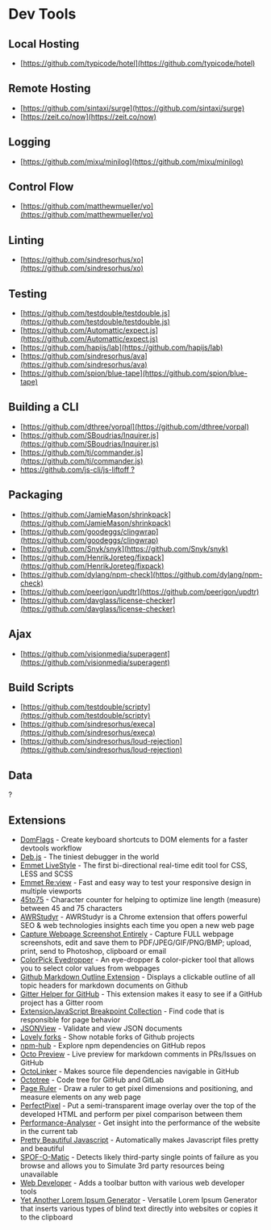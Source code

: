 # Dev Tools

## Local Hosting

*   [https://github.com/typicode/hotel](https://github.com/typicode/hotel)

## Remote Hosting

*   [https://github.com/sintaxi/surge](https://github.com/sintaxi/surge)
*   [https://zeit.co/now](https://zeit.co/now)

## Logging

*   [https://github.com/mixu/minilog](https://github.com/mixu/minilog)

## Control Flow

*   [https://github.com/matthewmueller/vo](https://github.com/matthewmueller/vo)

## Linting

*   [https://github.com/sindresorhus/xo](https://github.com/sindresorhus/xo)

## Testing

*   [https://github.com/testdouble/testdouble.js](https://github.com/testdouble/testdouble.js)
*   [https://github.com/Automattic/expect.js](https://github.com/Automattic/expect.js)
*   [https://github.com/hapijs/lab](https://github.com/hapijs/lab)
*   [https://github.com/sindresorhus/ava](https://github.com/sindresorhus/ava)
*   [https://github.com/spion/blue-tape](https://github.com/spion/blue-tape)

## Building a CLI

*   [https://github.com/dthree/vorpal](https://github.com/dthree/vorpal)
*   [https://github.com/SBoudrias/Inquirer.js](https://github.com/SBoudrias/Inquirer.js)
*   [https://github.com/tj/commander.js](https://github.com/tj/commander.js)
*   [https://github.com/js-cli/js-liftoff ?](https://github.com/js-cli/js-liftoff)

## Packaging

*   [https://github.com/JamieMason/shrinkpack](https://github.com/JamieMason/shrinkpack)
*   [https://github.com/goodeggs/clingwrap](https://github.com/goodeggs/clingwrap)
*   [https://github.com/Snyk/snyk](https://github.com/Snyk/snyk)
*   [https://github.com/HenrikJoreteg/fixpack](https://github.com/HenrikJoreteg/fixpack)
*   [https://github.com/dylang/npm-check](https://github.com/dylang/npm-check)
*   [https://github.com/peerigon/updtr](https://github.com/peerigon/updtr)
*   [https://github.com/davglass/license-checker](https://github.com/davglass/license-checker)

## Ajax

*   [https://github.com/visionmedia/superagent](https://github.com/visionmedia/superagent)

## Build Scripts

*   [https://github.com/testdouble/scripty](https://github.com/testdouble/scripty)
*   [https://github.com/sindresorhus/execa](https://github.com/sindresorhus/execa)
*   [https://github.com/sindresorhus/loud-rejection](https://github.com/sindresorhus/loud-rejection)

## Data

?

## Extensions

*   [DomFlags](https://chrome.google.com/webstore/detail/domflags/nindoglnpjcjoaheijieagogboabafkc) - Create keyboard shortcuts to DOM elements for a faster devtools workflow
*   [Deb.js](https://chrome.google.com/webstore/detail/debjs/egmeoknjmgikkkcdicmajkbkmkcmbiah) - The tiniest debugger in the world
*   [Emmet LiveStyle](https://chrome.google.com/webstore/detail/emmet-livestyle/diebikgmpmeppiilkaijjbdgciafajmg) - The first bi-directional real-time edit tool for CSS, LESS and SCSS
*   [Emmet Re:view](https://chrome.google.com/webstore/detail/emmet-review/epejoicbhllgiimigokgjdoijnpaphdp) - Fast and easy way to test your responsive design in multiple viewports
*   [45to75](https://chrome.google.com/webstore/detail/45to75/efmppndinjbljeellfdkpghgblenbcdd) - Character counter for helping to optimize line length (measure) between 45 and 75 characters
*   [AWRStudyr](https://chrome.google.com/webstore/detail/awrstudyr/mbkehkfjhncahcaggkncdaacfnikmoid) - AWRStudyr is a Chrome extension that offers powerful SEO & web technologies insights each time you open a new web page
*   [Capture Webpage Screenshot Entirely](https://chrome.google.com/webstore/detail/capture-webpage-screensho/mcbpblocgmgfnpjjppndjkmgjaogfceg) - Capture FULL webpage screenshots, edit and save them to PDF/JPEG/GIF/PNG/BMP; upload, print, send to Photoshop, clipboard or email
*   [ColorPick Eyedropper](https://chrome.google.com/webstore/detail/colorpick-eyedropper/ohcpnigalekghcmgcdcenkpelffpdolg) - An eye-dropper & color-picker tool that allows you to select color values from webpages
*   [Github Markdown Outline Extension](https://chrome.google.com/webstore/detail/github-markdown-outline-e/gccinjjdbfdkkkebfbeipopijjfohfgj) - Displays a clickable outline of all topic headers for markdown documents on Github
*   [Gitter Helper for GitHub](https://chrome.google.com/webstore/detail/gitter-helper-for-github/apahfabdianobklhejoojcpmoegaolpi) - This extension makes it easy to see if a GitHub project has a Gitter room
*   [ExtensionJavaScript Breakpoint Collection](https://chrome.google.com/webstore/detail/javascript-breakpoint-col/kgpjjblahlmjlfljfpcneapmeblichbp) - Find code that is responsible for page behavior
*   [JSONView](https://chrome.google.com/webstore/detail/jsonview/chklaanhfefbnpoihckbnefhakgolnmc) - Validate and view JSON documents
*   [Lovely forks](https://chrome.google.com/webstore/detail/lovely-forks/ialbpcipalajnakfondkflpkagbkdoib) - Show notable forks of Github projects
*   [npm-hub](https://chrome.google.com/webstore/detail/npm-hub/kbbbjimdjbjclaebffknlabpogocablj) - Explore npm dependencies on GitHub repos
*   [Octo Preview](https://chrome.google.com/webstore/detail/octo-preview/elomekmlfonmdhmpmdfldcjgdoacjcba) - Live preview for markdown comments in PRs/Issues on GitHub
*   [OctoLinker](https://chrome.google.com/webstore/detail/octolinker/jlmafbaeoofdegohdhinkhilhclaklkp) - Makes source file dependencies navigable in GitHub 
*   [Octotree](https://chrome.google.com/webstore/detail/octotree/bkhaagjahfmjljalopjnoealnfndnagc) - Code tree for GitHub and GitLab
*   [Page Ruler](https://chrome.google.com/webstore/detail/page-ruler/jlpkojjdgbllmedoapgfodplfhcbnbpn) - Draw a ruler to get pixel dimensions and positioning, and measure elements on any web page
*   [PerfectPixel](https://chrome.google.com/webstore/detail/perfectpixel-by-welldonec/dkaagdgjmgdmbnecmcefdhjekcoceebi) -  Put a semi-transparent image overlay over the top of the developed HTML and perform per pixel comparison between them
*   [Performance-Analyser](https://chrome.google.com/webstore/detail/performance-analyser/djgfmlohefpomchfabngccpbaflcahjf) - Get insight into the performance of the website in the current tab
*   [Pretty Beautiful Javascript](https://chrome.google.com/webstore/detail/pretty-beautiful-javascri/piekbefgpgdecckjcpffhnacjflfoddg) - Automatically makes Javascript files pretty and beautiful
*   [SPOF-O-Matic](https://chrome.google.com/webstore/detail/spof-o-matic/plikhggfbplemddobondkeogomgoodeg) - Detects likely third-party single points of failure as you browse and allows you to Simulate 3rd party resources being unavailable
*   [Web Developer](https://chrome.google.com/webstore/detail/web-developer/bfbameneiokkgbdmiekhjnmfkcnldhhm) - Adds a toolbar button with various web developer tools
*   [Yet Another Lorem Ipsum Generator](https://chrome.google.com/webstore/detail/yet-another-lorem-ipsum-g/jffcmkkfbampimhpimhofhhkanhflfce) - Versatile Lorem Ipsum Generator that inserts various types of blind text directly into websites or copies it to the clipboard
